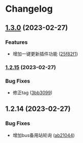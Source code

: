 # Changelog

## [1.3.0](https://github.com/chichann/jav_study/compare/v1.2.15...v1.3.0) (2023-02-27)


### Features

* 增加一键更新插件功能 ([25f82f1](https://github.com/chichann/jav_study/commit/25f82f1d1cad3a3743e76f74ec6c970436e10f35))

### [1.2.15](https://github.com/chichann/jav_study/compare/v1.2.14...v1.2.15) (2023-02-27)


### Bug Fixes

* 修正tag ([3bb3099](https://github.com/chichann/jav_study/commit/3bb309973352855effe884ba91b6d76694070417))

## 1.2.14 (2023-02-27)


### Bug Fixes

* 增加bus备用站轮询 ([ab21044](https://github.com/chichann/jav_study/commit/ab2104454e97ef5b685ee9dbcb930d82eecbf78d))
